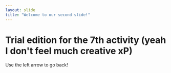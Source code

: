 ```yaml
---
layout: slide
title: "Welcome to our second slide!"
---
```

# Trial edition for the 7th activity (yeah I don't feel much creative xP)
Use the left arrow to go back!
